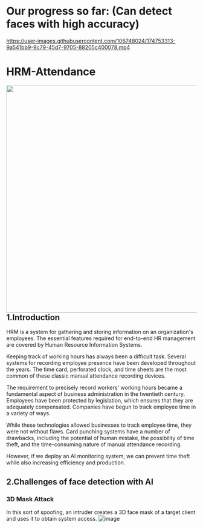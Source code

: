 # Our progress so far: (Can detect faces with high accuracy)




https://user-images.githubusercontent.com/106748024/174753313-9a541bb9-9c79-45d7-9705-88205c400078.mp4



# HRM-Attendance
<img src="https://github.com/Vi1234sh12/Face-X/blob/master/Facial_Biometric/Images/Timeattdmain%20(1).png" hight="300px" width="600px" align="left"/>

## 1.Introduction

HRM is a system for gathering and storing information on an organization's employees. The essential features required for end-to-end HR management are covered by Human Resource Information Systems. 

Keeping track of working hours has always been a difficult task. Several systems for recording employee presence have been developed throughout the years. The time card, perforated clock, and time sheets are the most common of these classic manual attendance recording devices. 

The requirement to precisely record workers' working hours became a fundamental aspect of business administration in the twentieth century. Employees have been protected by legislation, which ensures that they are adequately compensated. Companies have begun to track employee time in a variety of ways. 

While these technologies allowed businesses to track employee time, they were not without flaws. Card punching systems have a number of drawbacks, including the potential of human mistake, the possibility of time theft, and the time-consuming nature of manual attendance recording. 

However, if we deploy an AI monitoring system, we can prevent time theft while also increasing efficiency and production.

## 2.Challenges of face detection with AI
### 3D Mask Attack 
In this sort of spoofing, an intruder creates a 3D face mask of a target client and uses it to obtain system access.
![image](https://user-images.githubusercontent.com/106748024/171997761-ae5438b4-6e99-46a4-b620-083a8b056cd7.png)


